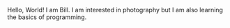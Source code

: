 Hello, World! I am Bill. I am interested in photography but I am also learning the basics of programming.

<!---
BILLTFI9/BILLTFI9 is a ✨ special ✨ repository because its `README.md` (this file) appears on your GitHub profile.
You can click the Preview link to take a look at your changes.
--->
